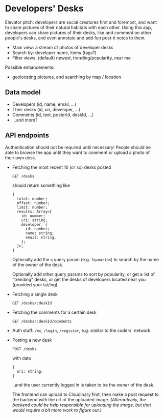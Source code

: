 # Developers' Desks

Elevator pitch: developers are social creatures first and foremost, and want to share pictures of their natural habitats with each other. Using this app, developers can share pictures of their desks, like and comment on other people's desks, and even annotate and add fun post-it notes to them.

- Main view: a stream of photos of developer desks
- Search by: developer name, items (tags?)
- Filter views: (default) newest, trending/popularity, near me

Possible enhancements:

- geolocating pictures, and searching by map / location

## Data model

- Developers (id, name, email, ...)
- Their desks (id, uri, developer, ...)
- Comments (id, text, posterId, deskId, ...)
- ...and more?

## API endpoints

Authentication should not be required until necessary! People should be able to browse the app until they want to comment or upload a photo of their own desk.

- Fetching the most recent 10 (or so) desks posted

  `GET /desks`

  should return something like

  ```
  {
    total: number;
    offset: number;
    limit: number;
    results: Array<{
      id: number;
      uri: string;
      developer: {
        id: number;
        name: string;
        email: string;
      };
    }>;
  }
  ```

  Optionally add the `q` query param (e.g. `?q=matias`) to search by the name of the owner of the desk.

  Optionally add other query params to sort by popularity, or get a list of "trending" desks, or get the desks of developers located near you (provided your lat/lng).

- Fetching a single desk

  `GET /desks/:deskId`

- Fetching the comments for a certain desk

  `GET /desks/:deskId/comments`

- Auth stuff: `/me`, `/login`, `/register`, e.g. similar to the coders' network.

- Posting a new desk

  `POST /desks`

  with data

  ```
  {
    uri: string;
  }
  ```

  ..and the user currently logged in is taken to be the owner of the desk.

  The frontend can upload to Cloudinary first, then make a post request to the backend with the url of the uploaded image. _(Alternatively, the backend could be help responsible for uploading the image, but that would require a bit more work to figure out.)_
